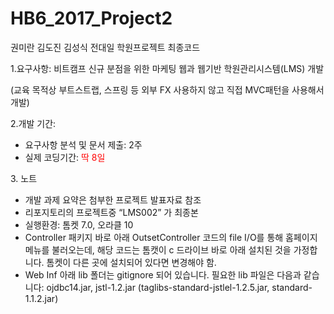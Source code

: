 # HB6_2017_Project2
권미란 김도진 김성식 전대일 학원프로젝트 최종코드
<p>1.요구사항: 비트캠프 신규 분점을 위한 마케팅 웹과 웹기반 학원관리시스템(LMS) 개발</p>
<p>(교육 목적상 부트스트랩, 스프링 등 외부 FX 사용하지 않고 직접 MVC패턴을 사용해서 개발)</p>
<p>2.개발 기간:</p> 
<ul>
<li>요구사항 분석 및 문서 제출: 2주</li>
<li>실제 코딩기간:  <font color="red">딱 8일</font> </li>
</ul> 
<p>3. 노트</p>
<ul>
<li>개발 과제 요약은 첨부한 프로젝트 발표자료 참조</li>
<li>리포지토리의 프로젝트중 “LMS002” 가 최종본</li>
<li>실행환경: 톰켓 7.0, 오라클 10</li>
<li>Controller 패키지 바로 아래 OutsetController 코드의 file I/O를 통해 홈페이지 메뉴를 불러오는데, 해당 코드는 톰캣이 c 드라이브 바로 아래 설치된 것을 가정합니다. 톰켓이 다른 곳에 설치되어 있다면 변경해야 함.</li> 
<li>Web Inf 아래 lib 폴더는  gitignore 되어 있습니다. 필요한 lib 파일은 다음과 같습니다: ojdbc14.jar, jstl-1.2.jar (taglibs-standard-jstlel-1.2.5.jar, standard-1.1.2.jar)</li>    
</ul>
